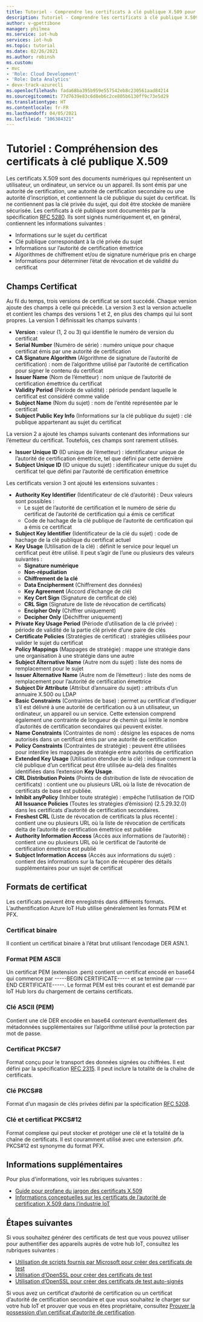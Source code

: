 ```yaml
---
title: Tutoriel - Comprendre les certificats à clé publique X.509 pour Azure IoT Hub | Microsoft Docs
description: Tutoriel - Comprendre les certificats à clé publique X.509 pour Azure IoT Hub
author: v-gpettibone
manager: philmea
ms.service: iot-hub
services: iot-hub
ms.topic: tutorial
ms.date: 02/26/2021
ms.author: robinsh
ms.custom:
- mvc
- 'Role: Cloud Development'
- 'Role: Data Analytics'
- devx-track-azurecli
ms.openlocfilehash: fada68ba395b959e557542eb8c230561aad84214
ms.sourcegitcommit: 77d7639e83c6d8eb6c2ce805b6130ff9c73e5d29
ms.translationtype: HT
ms.contentlocale: fr-FR
ms.lasthandoff: 04/05/2021
ms.locfileid: "106384321"
---
```

# <a name="tutorial-understanding-x509-public-key-certificates"></a>Tutoriel : Compréhension des certificats à clé publique X.509

Les certificats X.509 sont des documents numériques qui représentent un utilisateur, un ordinateur, un service ou un appareil. Ils sont émis par une autorité de certification, une autorité de certification secondaire ou une autorité d’inscription, et contiennent la clé publique du sujet du certificat. Ils ne contiennent pas la clé privée du sujet, qui doit être stockée de manière sécurisée. Les certificats à clé publique sont documentés par la spécification [RFC 5280](https://tools.ietf.org/html/rfc5280). Ils sont signés numériquement et, en général, contiennent les informations suivantes :

* Informations sur le sujet du certificat
* Clé publique correspondant à la clé privée du sujet
* Informations sur l’autorité de certification émettrice
* Algorithmes de chiffrement et/ou de signature numérique pris en charge
* Informations pour déterminer l’état de révocation et de validité du certificat

## <a name="certificate-fields"></a>Champs Certificat

Au fil du temps, trois versions de certificat se sont succédé. Chaque version ajoute des champs à celle qui précède. La version 3 est la version actuelle et contient les champs des versions 1 et 2, en plus des champs qui lui sont propres. La version 1 définissait les champs suivants :

* **Version** : valeur (1, 2 ou 3) qui identifie le numéro de version du certificat
* **Serial Number** (Numéro de série) : numéro unique pour chaque certificat émis par une autorité de certification
* **CA Signature Algorithm** (Algorithme de signature de l’autorité de certification) : nom de l’algorithme utilisé par l’autorité de certification pour signer le contenu du certificat
* **Issuer Name** (Nom de l’émetteur) : nom unique de l’autorité de certification émettrice du certificat
* **Validity Period** (Période de validité) : période pendant laquelle le certificat est considéré comme valide
* **Subject Name** (Nom du sujet) : nom de l’entité représentée par le certificat
* **Subject Public Key Info** (Informations sur la clé publique du sujet) : clé publique appartenant au sujet du certificat

La version 2 a ajouté les champs suivants contenant des informations sur l’émetteur du certificat. Toutefois, ces champs sont rarement utilisés.

* **Issuer Unique ID** (ID unique de l’émetteur) : identificateur unique de l’autorité de certification émettrice, tel que défini par cette dernière
* **Subject Unique ID** (ID unique du sujet) : identificateur unique du sujet du certificat tel que défini par l’autorité de certification émettrice

Les certificats version 3 ont ajouté les extensions suivantes :

* **Authority Key Identifier** (Identificateur de clé d’autorité) : Deux valeurs sont possibles :
  * Le sujet de l’autorité de certification et le numéro de série du certificat de l’autorité de certification qui a émis ce certificat
  * Code de hachage de la clé publique de l’autorité de certification qui a émis ce certificat
* **Subject Key Identifier** (Identificateur de la clé du sujet) : code de hachage de la clé publique du certificat actuel
* **Key Usage** (Utilisation de la clé) : définit le service pour lequel un certificat peut être utilisé. Il peut s’agir de l’une ou plusieurs des valeurs suivantes :
  * **Signature numérique**
  * **Non-répudiation**
  * **Chiffrement de la clé**
  * **Data Encipherment** (Chiffrement des données)
  * **Key Agreement** (Accord d’échange de clé)
  * **Key Cert Sign** (Signature de certificat de clé)
  * **CRL Sign** (Signature de liste de révocation de certificats)
  * **Encipher Only** (Chiffrer uniquement)
  * **Decipher Only** (Déchiffrer uniquement)
* **Private Key Usage Period** (Période d’utilisation de la clé privée) : période de validité de la partie clé privée d’une paire de clés
* **Certificate Policies** (Stratégies de certificat) : stratégies utilisées pour valider le sujet du certificat
* **Policy Mappings** (Mappages de stratégie) : mappe une stratégie dans une organisation à une stratégie dans une autre
* **Subject Alternative Name** (Autre nom du sujet) : liste des noms de remplacement pour le sujet
* **Issuer Alternative Name** (Autre nom de l’émetteur) : liste des noms de remplacement pour l’autorité de certification émettrice
* **Subject Dir Attribute** (Attribut d’annuaire du sujet) : attributs d’un annuaire X.500 ou LDAP
* **Basic Constraints** (Contraintes de base) : permet au certificat d’indiquer s’il est délivré à une autorité de certification ou à un utilisateur, un ordinateur, un appareil ou un service. Cette extension comprend également une contrainte de longueur de chemin qui limite le nombre d’autorités de certification secondaires qui peuvent exister.
* **Name Constraints** (Contraintes de nom) : désigne les espaces de noms autorisés dans un certificat émis par une autorité de certification
* **Policy Constraints** (Contraintes de stratégie) : peuvent être utilisées pour interdire les mappages de stratégie entre autorités de certification
* **Extended Key Usage** (Utilisation étendue de la clé) : indique comment la clé publique d’un certificat peut être utilisée au-delà des finalités identifiées dans l’extension **Key Usage**.
* **CRL Distribution Points** (Points de distribution de liste de révocation de certificats) : contient une ou plusieurs URL où la liste de révocation de certificats de base est publiée.
* **Inhibit anyPolicy** (Inhiber toute stratégie) : empêche l’utilisation de l’OID **All Issuance Policies** (Toutes les stratégies d’émission) (2.5.29.32.0) dans les certificats d’autorité de certification secondaires.
* **Freshest CRL** (Liste de révocation de certificats la plus récente) : contient une ou plusieurs URL où la liste de révocation de certificats delta de l’autorité de certification émettrice est publiée
* **Authority Information Access** (Accès aux informations de l’autorité) : contient une ou plusieurs URL où le certificat de l’autorité de certification émettrice est publié
* **Subject Information Access** (Accès aux informations du sujet) : contient des informations sur la façon de récupérer des détails supplémentaires pour un sujet de certificat

## <a name="certificate-formats"></a>Formats de certificat

Les certificats peuvent être enregistrés dans différents formats. L’authentification Azure IoT Hub utilise généralement les formats PEM et PFX.

### <a name="binary-certificate"></a>Certificat binaire

Il contient un certificat binaire à l’état brut utilisant l’encodage DER ASN.1.

### <a name="ascii-pem-format"></a>Format PEM ASCII

Un certificat PEM (extension .pem) contient un certificat encodé en base64 qui commence par -----BEGIN CERTIFICATE----- et se termine par -----END CERTIFICATE-----. Le format PEM est très courant et est demandé par IoT Hub lors du chargement de certains certificats.

### <a name="ascii-pem-key"></a>Clé ASCII (PEM)

Contient une clé DER encodée en base64 contenant éventuellement des métadonnées supplémentaires sur l’algorithme utilisé pour la protection par mot de passe.

### <a name="pkcs7-certificate"></a>Certificat PKCS#7

Format conçu pour le transport des données signées ou chiffrées. Il est défini par la spécification [RFC 2315](https://tools.ietf.org/html/rfc2315). Il peut inclure la totalité de la chaîne de certificats.

### <a name="pkcs8-key"></a>Clé PKCS#8

Format d’un magasin de clés privées défini par la spécification [RFC 5208](https://tools.ietf.org/html/rfc5208).

### <a name="pkcs12-key-and-certificate"></a>Clé et certificat PKCS#12

Format complexe qui peut stocker et protéger une clé et la totalité de la chaîne de certificats. Il est couramment utilisé avec une extension .pfx. PKCS#12 est synonyme du format PFX.

## <a name="for-more-information"></a>Informations supplémentaires

Pour plus d'informations, voir les rubriques suivantes :

* [Guide pour profane du jargon des certificats X.509](https://techcommunity.microsoft.com/t5/internet-of-things/the-layman-s-guide-to-x-509-certificate-jargon/ba-p/2203540)
* [Informations conceptuelles sur les certificats de l’autorité de certification X.509 dans l’industrie IoT](https://docs.microsoft.com/azure/iot-hub/iot-hub-x509ca-concept)

## <a name="next-steps"></a>Étapes suivantes

Si vous souhaitez générer des certificats de test que vous pouvez utiliser pour authentifier des appareils auprès de votre hub IoT, consultez les rubriques suivantes :

* [Utilisation de scripts fournis par Microsoft pour créer des certificats de test](tutorial-x509-scripts.md)
* [Utilisation d’OpenSSL pour créer des certificats de test](tutorial-x509-openssl.md)
* [Utilisation d’OpenSSL pour créer des certificats de test auto-signés](tutorial-x509-self-sign.md)

Si vous avez un certificat d’autorité de certification ou un certificat d’autorité de certification secondaire et que vous souhaitez le charger sur votre hub IoT et prouver que vous en êtes propriétaire, consultez [Prouver la possession d’un certificat d’autorité de certification](tutorial-x509-prove-possession.md).
